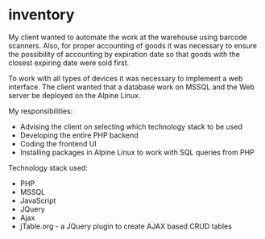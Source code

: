 # inventory
My client wanted to automate the work at the warehouse using barcode scanners.
Also, for proper accounting of goods it was necessary to ensure the possibility of accounting by expiration date so that goods with the closest expiring date were sold first.

To work with all types of devices it was necessary to implement a web interface.
The client wanted that a database work on MSSQL and the Web server be deployed on the Alpine Linux.

My responsibilities: 
- Advising the client on selecting which technology stack to be used 
- Developing the entire PHP backend 
- Coding the frontend UI 
- Installing packages in Alpine Linux to work with SQL queries from PHP 


Technology stack used: 
- PHP 
- MSSQL 
- JavaScript
- JQuery 
- Ajax
- jTable.org - a JQuery plugin to create AJAX based CRUD tables
